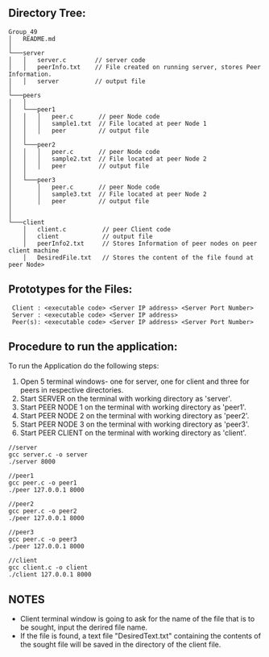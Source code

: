 ## Directory Tree:

```
Group_49
│   README.md
│
└───server
│   │   server.c        // server code 
│   │   peerInfo.txt    // File created on running server, stores Peer Information. 
│   │   server          // output file 
│      
└───peers
│   │
│   └───peer1
│   │   │   peer.c       // peer Node code 
│   │   │   sample1.txt  // File located at peer Node 1 
│   │   │   peer         // output file 
│   │
│   └───peer2
│   │   │   peer.c       // peer Node code  
│   │   │   sample2.txt  // File located at peer Node 2 
│   │   │   peer         // output file 
│   │   
│   └───peer3
│       │   peer.c       // peer Node code 
│       │   sample3.txt  // File located at peer Node 2 
│       │   peer         // output file 
│      
│   
└───client
    │   client.c          // peer Client code 
    │   client            // output file 
    │   peerInfo2.txt     // Stores Information of peer nodes on peer client machine 
    │   DesiredFile.txt   // Stores the content of the file found at peer Node>
```

## Prototypes for the Files:
```
 Client : <executable code> <Server IP address> <Server Port Number>
 Server : <executable code> <Server IP address> 
 Peer(s): <executable code> <Server IP address> <Server Port Number>
```

## Procedure to run the application:
To run the Application do the following steps:
<ol>
<li>Open 5 terminal windows- one for server, one for client and three for peers in respective directories.</li> 
<li>Start SERVER on the terminal with working directory as 'server'.</li>
<li>Start PEER NODE 1 on the terminal with working directory as 'peer1'.</li>
<li>Start PEER NODE 2 on the terminal with working directory as 'peer2'.</li>
<li>Start PEER NODE 3 on the terminal with working directory as 'peer3'.</li>
<li>Start PEER CLIENT on the terminal with working directory as 'client'.</li>
</ol>

```
//server
gcc server.c -o server 
./server 8000 
```
```
//peer1
gcc peer.c -o peer1  
./peer 127.0.0.1 8000 
```
```
//peer2
gcc peer.c -o peer2 
./peer 127.0.0.1 8000 
```
```
//peer3
gcc peer.c -o peer3 
./peer 127.0.0.1 8000 
```
```
//client
gcc client.c -o client 
./client 127.0.0.1 8000 
```
## NOTES
<ul>
    <li> Client terminal window is going to ask for the name of the file that is to be sought, input the derired file name. </li>
    <li> If the file is found, a text file "DesiredText.txt" containing the contents of the sought file will be saved in the directory of the client file. </li>
</ul>
